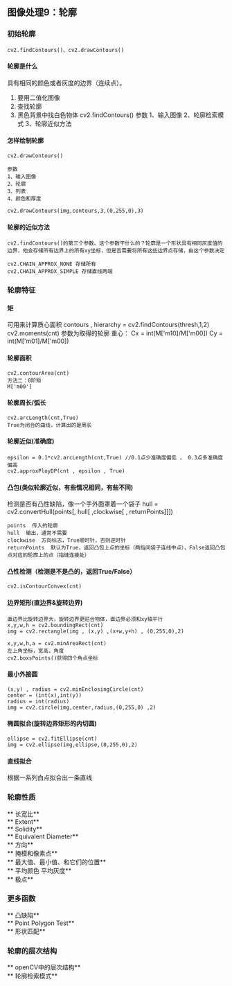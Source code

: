 ﻿## 图像处理9：轮廓
### 初始轮廓
	cv2.findContours()、cv2.drawContours()
#### 轮廓是什么
具有相同的颜色或者灰度的边界（连续点）。
1. 要用二值化图像
2. 查找轮廓
3. 黑色背景中找白色物体
	cv2.findContours()
	参数
	1、输入图像
	2、轮廓检索模式
	3、轮廓近似方法
#### 怎样绘制轮廓
	cv2.drawContours()
	
	参数
	1、输入图像
	2、轮廓
	3、列表
	4、颜色和厚度
	
	cv2.drawContours(img,contours,3,(0,255,0),3)
#### 轮廓的近似方法
	cv2.findContours()的第三个参数。这个参数干什么的？轮廓是一个形状具有相同灰度值的边界，他会存储所有边界上的所有xy坐标，但是否需要将所有这些边界点存储，由这个参数决定
	
	cv2.CHAIN_APPROX_NONE 存储所有
	cv2.CHAIN_APPROX_SIMPLE 存储直线两端
### 轮廓特征
#### 矩
可用来计算质心面积
	contours , hierarchy = cv2.findContours(thresh,1,2)
	cv2.moments(cnt)
	参数为取得的轮廓
	重心：
	Cx = int(M['m10]/M['m00])
	Cy = int(M['m01]/M['m00])
#### 轮廓面积
	cv2.contourArea(cnt)
	方法二：0阶矩
	M['m00']
#### 轮廓周长/弧长
	cv2.arcLength(cnt,True)
	True为闭合的曲线，计算出的是周长
#### 轮廓近似(准确度)
	epsilon = 0.1*cv2.arcLength(cnt,True) //0.1点少准确度偏低 ， 0.3点多准确度偏高
	cv2.approxPloyDP(cnt , epsilon , True)
#### 凸包(类似轮廓近似，有些情况相同，有些不同)
检测是否有凸性缺陷，像一个手外面罩着一个袋子
	hull = cv2.convertHull(points[, hull[ ,clockwise[ , returnPoints]]])
	
	points  传入的轮廓
	hull  输出，通常不需要
	clockwise  方向标志，True顺时针，否则逆时针
	returnPoints  默认为True，返回凸包上点的坐标（两指间袋子连线中点），False返回凸包点对应的轮廓上的点（指缝连接处）
#### 凸性检测（检测是不是凸的，返回True/False）
	cv2.isContourConvex(cnt)
#### 边界矩形(直边界&旋转边界)
	直边界比旋转边界大，旋转边界更贴合物体，直边界必须和xy轴平行
	x,y,w,h = cv2.boundingRect(cnt)
	img = cv2.rectangle(img , (x,y) ,(x+w,y+h) , (0,255,0),2)
	
	x,y,w,h,a = cv2.minAreaRect(cnt)
	左上角坐标，宽高，角度
	cv2.boxsPoints()获得四个角点坐标
	
#### 最小外接圆
	(x,y) , radius = cv2.minEnclosingCircle(cnt)
	center = (int(x),int(y))
	radius = int(radius)
	img = cv2.circle(img,center,radius,(0,255,0) ,2)
#### 椭圆拟合(旋转边界矩形的内切圆)
	ellipse = cv2.fitEllipse(cnt)
	img = cv2.ellipse(img,ellipse,(0,255,0),2)
#### 直线拟合
根据一系列白点拟合出一条直线
### 轮廓性质
** 长宽比**  
** Extent**  
** Solidity**  
** Equivalent Diameter**  
** 方向**  
** 掩模和像素点**  
** 最大值、最小值、和它们的位置**  
** 平均颜色 平均灰度**  
** 极点**  

### 更多函数
** 凸缺陷**  
** Point Polygon Test**  
** 形状匹配**  
### 轮廓的层次结构
** openCV中的层次结构**  
** 轮廓检索模式**  